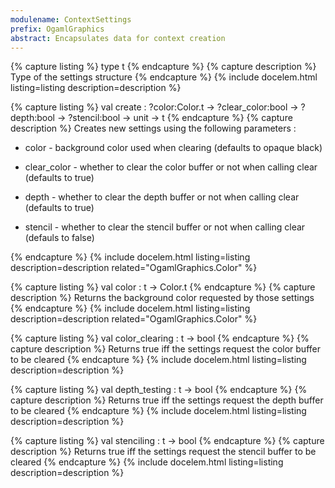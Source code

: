 ```yaml
---
modulename: ContextSettings
prefix: OgamlGraphics
abstract: Encapsulates data for context creation
---
```



{% capture listing %}
type t
{% endcapture %}
{% capture description %}
Type of the settings structure
{% endcapture %}
{% include docelem.html listing=listing description=description %}

{% capture listing %}
val create : ?color:Color.t -> ?clear_color:bool -> ?depth:bool -> ?stencil:bool -> unit -> t
{% endcapture %}
{% capture description %}
Creates new settings using the following parameters :

  - color - background color used when clearing (defaults to opaque black)

  - clear_color - whether to clear the color buffer or not when calling clear (defaults to true)

  - depth - whether to clear the depth buffer or not when calling clear (defaults to true)

  - stencil - whether to clear the stencil buffer or not when calling clear (defauls to false)

{% endcapture %}
{% include docelem.html listing=listing description=description related="OgamlGraphics.Color" %}

{% capture listing %}
val color : t -> Color.t
{% endcapture %}
{% capture description %}
Returns the background color requested by those settings
{% endcapture %}
{% include docelem.html listing=listing description=description related="OgamlGraphics.Color" %}

{% capture listing %}
val color_clearing : t -> bool
{% endcapture %}
{% capture description %}
Returns true iff the settings request the color buffer to be cleared
{% endcapture %}
{% include docelem.html listing=listing description=description %}

{% capture listing %}
val depth_testing : t -> bool
{% endcapture %}
{% capture description %}
Returns true iff the settings request the depth buffer to be cleared
{% endcapture %}
{% include docelem.html listing=listing description=description %}

{% capture listing %}
val stenciling : t -> bool
{% endcapture %}
{% capture description %}
Returns true iff the settings request the stencil buffer to be cleared
{% endcapture %}
{% include docelem.html listing=listing description=description %}

